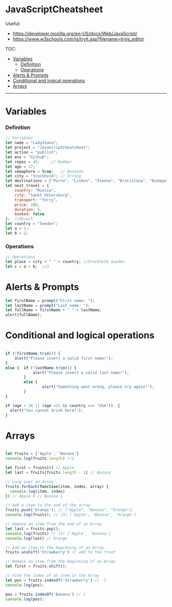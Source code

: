 # JavaScriptCheatsheet

Useful: 	
* https://developer.mozilla.org/en-US/docs/Web/JavaScript/
* https://www.w3schools.com/js/tryit.asp?filename=tryjs_editor

TOC:
- [Variables](#variables)
    + [Definition](#definition)
    + [Operations](#operations)
- [Alerts & Prompts](#alerts--prompts)
- [Conditional and logical operations](#conditional-and-logical-operations)
- [Arrays](#arrays)


--------------------------------
# Variables

### Definition
```javascript
// Variables
let name = "Ladydiana";
let project = "JavaScriptCheatsheet";
let action = "publish";
let env = "Github";
let repos = 42;		// Number
let age = 17;
let semaphore = true;	// Boolean
let city = "Stockholm";	// String
let destinations = ["Porto", "Lisbon", "Vienna", "Bratislava", "Budapest"]; //Array
let next_travel = {
	country: "Russia",
	city: "Sankt Petersburg",
	transport: "ferry",
	price: 100,
	duration: 5,
	booked: false
};	//Object
let country = "Sweden";
let a = 1;
let b = 2;


```


### Operations
```javascript
// Operations
let place = city + " " + country; //Stockholm Sweden
let c = a + b; 	//3
```

# Alerts & Prompts
```javascript
let firstName = prompt("First name: ");
let lastName = prompt("Last name: ");
let fullName = firstName + " " + lastName;
alert(fullName);
```

# Conditional and logical operations
```javascript

if (!firstName.trim()) {
	alert("Please insert a valid first name!");
}
else {  if (!lastName.trim()) {
			alert("Please insert a valid last name!");
		}
		else {
				alert("Something went wrong, please try again!");
		}
}

if (age < 18 || (age <21 && country === "USA"))  {
  alert("You cannot drink here!");
}

```

# Arrays
```javascript

let fruits = ['Apple', 'Banana']
console.log(fruits.length) //2

let first = fruits[0] // Apple
let last = fruits[fruits.length - 1] // Banana

// Loop over an Array
fruits.forEach(function(item, index, array) {
  console.log(item, index)
}) // Apple 0 // Banana 1

// Add a item to the end of the array
fruits.push('Orange'); // ["Apple", "Banana", "Orange"];
console.log(fruits); // (3) ['Apple', 'Banana', 'Orange']

// Remove an item from the end of an Array
let last = fruits.pop();
console.log(fruits) // (2) ['Apple', 'Banana']
console.log(last) // Orange

// Add an item to the beginning of an Array
fruits.unshift('Strawberry') // add to the front

// Remove an item from the beginning of an Array
let first = fruits.shift();

// Find the index of an item in the Array
let pos = fruits.indexOf('Strawberry') // -1
console.log(pos);

pos = fruits.indexOf('Banana') // 1
console.log(pos);
```